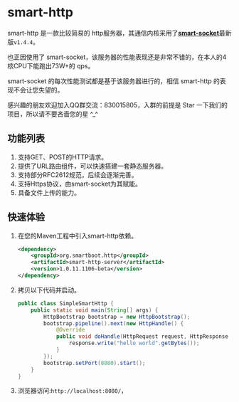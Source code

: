 # smart-http
smart-http 是一款比较简易的 http服务器，其通信内核采用了[**smart-socket**](https://gitee.com/smartboot/smart-socket)最新版`v1.4.4`。

也正因使用了 smart-socket，该服务器的性能表现还是非常不错的，在本人的4核CPU下能跑出73W+的 qps。

smart-socket 的每次性能测试都是基于该服务器进行的，相信 smart-http 的表现不会让您失望的。


感兴趣的朋友欢迎加入QQ群交流：830015805，入群的前提是 Star 一下我们的项目，所以请不要吝啬您的星 ^_^
## 功能列表
1. 支持GET、POST的HTTP请求。
2. 提供了URL路由组件，可以快速搭建一套静态服务器。
3. 支持部分RFC2612规范，后续会逐渐完善。
4. 支持Https协议，由smart-socket为其赋能。
5. 具备文件上传的能力。

## 快速体验
1. 在您的Maven工程中引入smart-http依赖。
    ```xml
    <dependency>
        <groupId>org.smartboot.http</groupId>
        <artifactId>smart-http-server</artifactId>
        <version>1.0.11.1106-beta</version>
    </dependency>
    ```
2. 拷贝以下代码并启动。
    ```java
    public class SimpleSmartHttp {
        public static void main(String[] args) {
            HttpBootstrap bootstrap = new HttpBootstrap();
            bootstrap.pipeline().next(new HttpHandle() {
                @Override
                public void doHandle(HttpRequest request, HttpResponse response) throws IOException {
                    response.write("hello world".getBytes());
                }
            });
            bootstrap.setPort(8080).start();
        }
    }
    ```
3. 浏览器访问:`http://localhost:8080/`，

